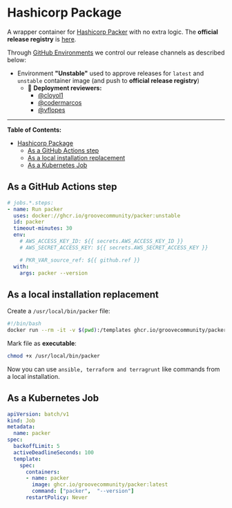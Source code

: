 # Hashicorp Package

A wrapper container for [Hashicorp Packer](https://www.packer.io/) with no extra logic. The **official release registry** is [here](https://github.com/orgs/GrooveCommunity/packages/container/package/packer).

Through [GitHub Environments](https://docs.github.com/en/actions/reference/environments) we control our release channels as described below:

- Environment **"Unstable"** used to approve releases for `latest` and `unstable` container image (and push to **official release registry**)
  - :rocket: **Deployment reviewers:**
    - [@cloyol1](https://github.com/cloyol1)
    - [@codermarcos](https://github.com/cloyol1)
    - [@vflopes](https://github.com/cloyol1)


----------

**Table of Contents:**

- [Hashicorp Package](#hashicorp-package)
	- [As a GitHub Actions step](#as-a-github-actions-step)
	- [As a local installation replacement](#as-a-local-installation-replacement)
	- [As a Kubernetes Job](#as-a-kubernetes-job)


## As a GitHub Actions step

```yaml
# jobs.*.steps:
- name: Run packer
  uses: docker://ghcr.io/groovecommunity/packer:unstable
  id: packer
  timeout-minutes: 30
  env:
    # AWS_ACCESS_KEY_ID: ${{ secrets.AWS_ACCESS_KEY_ID }}
    # AWS_SECRET_ACCESS_KEY: ${{ secrets.AWS_SECRET_ACCESS_KEY }}

    # PKR_VAR_source_ref: ${{ github.ref }}
  with:
    args: packer --version
```

## As a local installation replacement

Create a `/usr/local/bin/packer` file:

```bash
#!/bin/bash
docker run --rm -it -v $(pwd):/templates ghcr.io/groovecommunity/packer:latest packer $@
```

Mark file as **executable**:

```bash
chmod +x /usr/local/bin/packer
```

Now you can use `ansible, terraform and terragrunt` like commands from a local installation.

## As a Kubernetes Job

```yaml
apiVersion: batch/v1
kind: Job
metadata:
  name: packer
spec:
  backoffLimit: 5
  activeDeadlineSeconds: 100
  template:
    spec:
      containers:
      - name: packer
        image: ghcr.io/groovecommunity/packer:latest
        command: ["packer",  "--version"]
      restartPolicy: Never
```